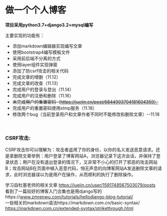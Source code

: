 # 做一个个人博客
**项目采用python3.7+django3.2+mysql编写**


主要实现的功能有：<br>
* 添加markdown编辑器实现编写文章
* 使用bootstrap4编写模板文件
* 采用前后端不分离的方式
* 使用layer组件实现弹窗
* 添加了防csrf攻击的相关代码
* 完成文章的增删（11.12）
* 完成文章的改查（11.13）
* 完成用户的登录与登出（11.14）
* 完成用户的注册和删除（11.16）
* ~~未完成用户的重置密码（https://juejin.cn/post/6844903704181604359）~~
* 完成用户的重置密码使用stmp服务（11.18）
* 修改两个bug（当前登录用户和文章作者不同时不能修改和删除文章）--11.18
  

<br>

### CSRF攻击:
  CSRF攻击你可以理解为：攻击者盗用了你的身份，以你的名义发送恶意请求。还是拿删除文章举例：用户登录了博客网站A，浏览器记录下这次会话，并保持了登录状态；用户在没有退出登录的情况下，又非常不小心的打开了邪恶的攻击网站B；攻击网站B在页面中植入恶意代码，悄无声息的向博客网站A发送删除文章的请求，此时浏览器误以为是用户在操作，从而顺利的执行了删除操作。
<br>




学习自杜塞老师的相关文章
https://juejin.cn/user/1591748567503079/posts<br>
看到了一篇较好的博客入门合集也是用django写的https://www.zmrenwu.com/tutorials/hellodjango-blog-tutorial/
<br>
一些相关的markdown语法https://markdown.com.cn/basic-syntax/<br>
https://markdown.com.cn/extended-syntax/strikethrough.html
